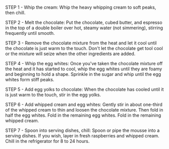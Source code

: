STEP 1 -  Whip the cream: Whip the heavy whipping cream to soft peaks, then chill.

STEP 2 - Melt the chocolate: Put the chocolate, cubed butter, and espresso in the top of a double boiler over hot, steamy water (not simmering), stirring frequently until smooth.

STEP 3 - Remove the chocolate mixture from the heat and let it cool until the chocolate is just warm to the touch. Don't let the chocolate get tool cool or the mixture will seize when the other ingredients are added.

STEP 4 - Whip the egg whites: Once you've taken the chocolate mixture off the heat and it has started to cool, whip the egg whites until they are foamy and beginning to hold a shape. Sprinkle in the sugar and whip until the egg whites form stiff peaks.

STEP 5 - Add egg yolks to chocolate: When the chocolate has cooled until it is just warm to the touch, stir in the egg yolks.

STEP 6 - Add whipped cream and egg whites: Gently stir in about one-third of the whipped cream to thin and loosen the chocolate mixture. Then fold in half the egg whites. Fold in the remaining egg whites. Fold in the remaining whipped cream.

STEP 7 - Spoon into serving dishes, chill: Spoon or pipe the mousse into a serving dishes. If you wish, layer in fresh raspberries and whipped cream. Chill in the refrigerator for 8 to 24 hours.